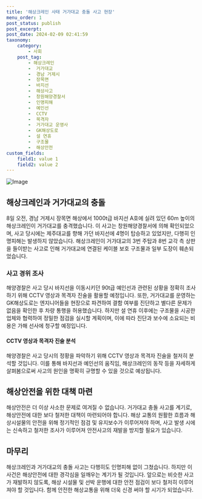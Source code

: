 ```yaml
---
title: '해상크레인 사태 거가대교 충돌 사고 현장'
menu_order: 1
post_status: publish
post_excerpt: 
post_date: 2024-02-09 02:41:59
taxonomy:
    category:
        - 사회
    post_tag:
        - 해상크레인
        -  거가대교
        -  경남 거제시
        -  장목면
        -  바지선
        -  해상사고
        -  창원해양경찰서
        -  인명피해
        -  예인선
        -  CCTV
        -  목격자
        -  거가대교 운영사
        -  GK해상도로
        -  설 연휴
        -  구조물
        -  해상안전
custom_fields:
    field1: value 1
    field2: value 2
---
```


![Image](https://imgnews.pstatic.net/image/082/2024/02/08/0001255012_001_20240208171603643.jpg?type=w647)

## 해상크레인과 거가대교의 충돌
8일 오전, 경남 거제시 장목면 해상에서 1000t급 바지선 A호에 실려 있던 60m 높이의 해상크레인이 거가대교를 충격했습니다. 이 사고는 창원해양경찰서에 의해 확인되었으며, 사고 당시에는 제주대교를 향해 가던 바지선에 4명이 탑승하고 있었지만, 다행히 인명피해는 발생하지 않았습니다. 해상크레인이 거가대교의 3번 주탑과 8번 교각 측 상판을 들이받는 사고로 인해 거가대교에 연결된 케이블 보호 구조물과 일부 도장이 훼손되었습니다.
### 사고 경위 조사
해양경찰은 사고 당시 바지선을 이동시키던 90t급 예인선과 관련된 상황을 정확히 조사하기 위해 CCTV 영상과 목격자 진술을 활용할 예정입니다. 또한, 거가대교를 운영하는 GK해상도로는 엔지니어들을 현장으로 파견하여 결함 여부를 진단하고 별다른 문제가 없음을 확인한 후 차량 통행을 허용했습니다. 하지만 설 연휴 이후에는 구조물을 시공한 업체와 협력하여 정밀한 점검을 실시할 계획이며, 이에 따라 진단과 보수에 소요되는 비용은 가해 선사에 청구할 예정입니다.
#### CCTV 영상과 목격자 진술 분석
해양경찰은 사고 당시의 정황을 파악하기 위해 CCTV 영상과 목격자 진술을 철저히 분석할 것입니다. 이를 통해 바지선과 예인선의 움직임, 해상크레인의 동작 등을 자세하게 살펴봄으로써 사고의 원인을 명확히 규명할 수 있을 것으로 예상됩니다.
## 해상안전을 위한 대책 마련
해상안전은 더 이상 사소한 문제로 여겨질 수 없습니다. 거가대교 충돌 사고를 계기로, 해상안전에 대한 보다 철저한 대책이 마련되어야 합니다. 해상 교통의 원활한 흐름과 해상시설물의 안전을 위해 정기적인 점검 및 유지보수가 이루어져야 하며, 사고 발생 시에는 신속하고 철저한 조사가 이루어져 안전사고의 재발을 방지할 필요가 있습니다.
## 마무리
해상크레인과 거가대교의 충돌 사고는 다행히도 인명피해 없이 그쳤습니다. 하지만 이 사건은 해상안전에 대한 경각심을 일깨우는 계기가 될 것입니다. 앞으로는 비슷한 사고가 재발하지 않도록, 해상 시설물 및 선박 운행에 대한 안전 점검이 보다 철저히 이루어져야 할 것입니다. 함께 안전한 해상교통을 위해 더욱 신경 써야 할 시기가 되었습니다.

